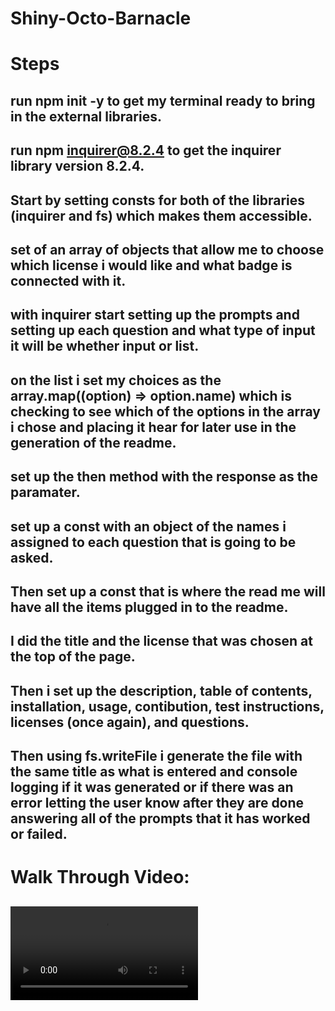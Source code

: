 # Shiny-Octo-Barnacle

# Steps

## run npm init -y to get my terminal ready to bring in the external libraries.

## run npm inquirer@8.2.4 to get the inquirer library version 8.2.4.

## Start by setting consts for both of the libraries (inquirer and fs) which makes them accessible.

## set of an array of objects that allow me to choose which license i would like and what badge is connected with it.

## with inquirer start setting up the prompts and setting up each question and what type of input it will be whether input or list.

## on the list i set my choices as the array.map((option) => option.name) which is checking to see which of the options in the array i chose and placing it hear for later use in the generation of the readme.

## set up the then method with the response as the paramater.

## set up a const with an object of the names i assigned to each question that is going to be asked.

## Then set up a const that is where the read me will have all the items plugged in to the readme.

## I did the title and the license that was chosen at the top of the page.

## Then i set up the description, table of contents, installation, usage, contibution, test instructions, licenses (once again), and questions.

## Then using fs.writeFile i generate the file with the same title as what is entered and console logging if it was generated or if there was an error letting the user know after they are done answering all of the prompts that it has worked or failed.

# Walk Through Video:

##  ![Video Walk Through](./Challenge%209%20Video.webm)